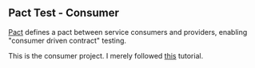 ## Pact Test - Consumer

[Pact](https://github.com/realestate-com-au/pact) defines a pact between service consumers and providers, enabling "consumer driven contract" testing.

This is the consumer project. I merely followed [this](https://github.com/realestate-com-au/pact) tutorial.